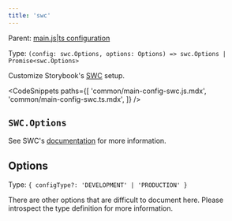 ```yaml
---
title: 'swc'
---
```


Parent: [main.js|ts configuration](./main-config.md)

Type: `(config: swc.Options, options: Options) => swc.Options | Promise<swc.Options>`

Customize Storybook's [SWC](https://swc.rs/) setup.

<!-- prettier-ignore-start -->

<CodeSnippets
  paths={[
    'common/main-config-swc.js.mdx',
    'common/main-config-swc.ts.mdx',
  ]}
/>

<!-- prettier-ignore-end -->

## `SWC.Options`

See SWC's [documentation](https://swc.rs/) for more information.

## Options

Type: `{ configType?: 'DEVELOPMENT' | 'PRODUCTION' }`

There are other options that are difficult to document here. Please introspect the type definition for more information.

